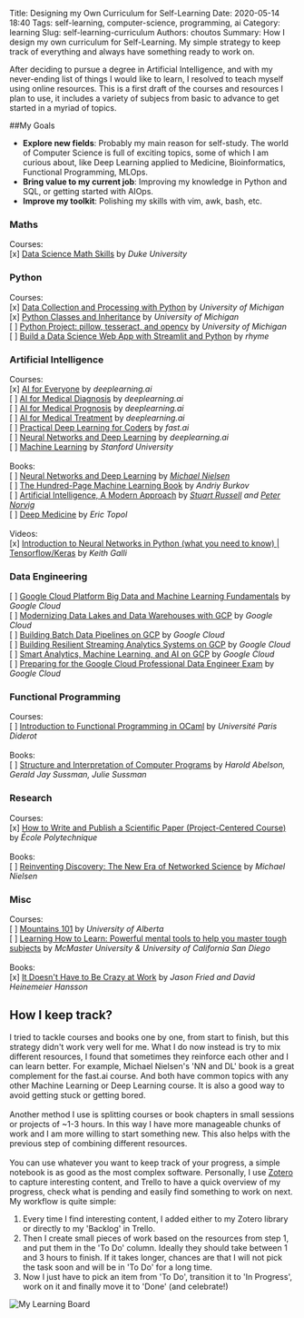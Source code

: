 Title: Designing my Own Curriculum for Self-Learning
Date: 2020-05-14 18:40
Tags: self-learning, computer-science, programming, ai
Category: learning
Slug: self-learning-curriculum
Authors: choutos
Summary: How I design my own curriculum for Self-Learning. My simple strategy to keep track of everything and always have something ready to work on.


After deciding to pursue a degree in Artificial Intelligence, and with my never-ending list of things I would like to learn, I resolved to teach myself using online resources. This is a first draft of the courses and resources I plan to use, it includes a variety of subjecs from basic to advance to get started in a myriad of topics.


##My Goals

* __Explore new fields__: Probably my main reason for self-study. The world of Computer Science is full of exciting topics, some of which I am curious about, like Deep Learning applied to Medicine, Bioinformatics, Functional Programming, MLOps. 
* __Bring value to my current job__: Improving my knowledge in Python and SQL, or getting started with AIOps.
* __Improve my toolkit__: Polishing my skills with vim, awk, bash, etc.


### Maths
Courses:<br/>
[x] [Data Science Math Skills](https://www.coursera.org/learn/datasciencemathskills) by _Duke University_  
  
### Python
Courses:<br/>
[x] [Data Collection and Processing with Python](https://www.coursera.org/learn/data-collection-processing-python?specialization=python-3-programming) by _University of Michigan_<br/>
[x] [Python Classes and Inheritance](https://www.coursera.org/learn/python-classes-inheritance?specialization=python-3-programming) by _University of Michigan_<br/>
[ ] [Python Project: pillow, tesseract, and opencv](https://www.coursera.org/learn/python-project) by _University of Michigan_<br/>
[ ] [Build a Data Science Web App with Streamlit and Python](https://www.coursera.org/projects/data-science-streamlit-python) by _rhyme_<br/>
  
### Artificial Intelligence
Courses:<br/>
[x] [AI for Everyone](https://www.coursera.org/learn/ai-for-everyone/home/welcome) by _deeplearning.ai_<br/>
[ ] [AI for Medical Diagnosis](https://www.coursera.org/learn/ai-for-medical-diagnosis) by _deeplearning.ai_<br/>
[ ] [AI for Medical Prognosis](https://www.coursera.org/learn/ai-for-medical-prognosis) by _deeplearning.ai_<br/>
[ ] [AI for Medical Treatment](https://www.coursera.org/learn/ai-for-medical-treatment) by _deeplearning.ai_<br/>
[ ] [Practical Deep Learning for Coders](https://course.fast.ai/) by _fast.ai_  
[ ] [Neural Networks and Deep Learning](https://www.coursera.org/learn/neural-networks-deep-learning) by _deeplearning.ai_<br/>
[ ] [Machine Learning](https://www.coursera.org/learn/machine-learning/) by _Stanford University_<br/>
<br/>Books:<br/>
[ ] [Neural Networks and Deep Learning](http://neuralnetworksanddeeplearning.com/index.html) by _[Michael Nielsen](http://michaelnielsen.org/)_<br/>
[ ] [The Hundred-Page Machine Learning Book](themlbook.com/wiki) by _Andriy Burkov_  
[ ] [Artificial Intelligence, A Modern Approach](http://aima.cs.berkeley.edu/) by _[Stuart Russell](http://www.cs.berkeley.edu/~russell) and [Peter Norvig](http://www.norvig.com/)_<br/>
[ ] [Deep Medicine](https://drerictopol.com/portfolio/deep-medicine/) by _Eric Topol_<br/>
<br/>Videos:<br/>
[x] [Introduction to Neural Networks in Python (what you need to know) | Tensorflow/Keras](https://www.youtube.com/watch?v=aBIGJeHRZLQ) by _Keith Galli_<br/>

### Data Engineering
[ ] [Google Cloud Platform Big Data and Machine Learning Fundamentals](https://www.coursera.org/learn/gcp-big-data-ml-fundamentals?specialization=gcp-data-engineering) by _Google Cloud_<br/>
[ ] [Modernizing Data Lakes and Data Warehouses with GCP](https://www.coursera.org/learn/data-lakes-data-warehouses-gcp?specialization=gcp-data-engineering) by _Google Cloud_<br/>
[ ] [Building Batch Data Pipelines on GCP](https://www.coursera.org/learn/batch-data-pipelines-gcp?specialization=gcp-data-engineering) by _Google Cloud_<br/>
[ ] [Building Resilient Streaming Analytics Systems on GCP](https://www.coursera.org/learn/streaming-analytics-systems-gcp?specialization=gcp-data-engineering) by _Google Cloud_<br/>
[ ] [Smart Analytics, Machine Learning, and AI on GCP](https://www.coursera.org/learn/smart-analytics-machine-learning-ai-gcp) by _Google Cloud_<br/>
[ ] [Preparing for the Google Cloud Professional Data Engineer Exam](https://www.coursera.org/learn/preparing-cloud-professional-data-engineer-exam) by _Google Cloud_<br/>
  
### Functional Programming
Courses:<br/>
[ ] [Introduction to Functional Programming in OCaml](https://www.fun-mooc.fr/courses/course-v1:parisdiderot+56002+session04/about) by _Université Paris Diderot_<br/>
<br/>Books:<br/>
[ ] [Structure and Interpretation of Computer Programs](https://mitpress.mit.edu/sites/default/files/sicp/full-text/book/book.html) by _Harold Abelson, Gerald Jay Sussman, Julie Sussman_<br/>

### Research
Courses:<br/>
[x] [How to Write and Publish a Scientific Paper (Project-Centered Course)](https://www.coursera.org/learn/how-to-write-a-scientific-paper) by _École Polytechnique_<br/>
<br/>Books:<br/>
[ ] [Reinventing Discovery: The New Era of Networked Science](https://www.goodreads.com/book/show/11667578-reinventing-discovery) by _Michael Nielsen_<br/>

### Misc
Courses:<br/>
[ ] [Mountains 101](https://www.coursera.org/learn/mountains-101) by _University of Alberta_<br/>
[ ] [Learning How to Learn: Powerful mental tools to help you master tough subjects](https://www.coursera.org/learn/learning-how-to-learn) by _McMaster University & University of California San Diego_<br/>
<br/>Books:<br/>
[x] [It Doesn't Have to Be Crazy at Work](https://basecamp.com/books/calm) by _Jason Fried and David Heinemeier Hansson_<br/>


## How I keep track?
I tried to tackle courses and books one by one, from start to finish, but this strategy didn't work very well for me. What I do now instead is try to mix different resources, I found that sometimes they reinforce each other and I can learn better. For example, Michael Nielsen's 'NN and DL' book is a great complement for the fast.ai course. And both have common topics with any other Machine Learning or Deep Learning course. It is also a good way to avoid getting stuck or getting bored.<br/><br/>
Another method I use is splitting courses or book chapters in small sessions or projects of ~1-3 hours. In this way I have more manageable chunks of work and I am more willing to start something new. This also helps with the previous step of combining different resources.<br/><br/>
You can use whatever you want to keep track of your progress, a simple notebook is as good as the most complex software. Personally, I use [Zotero](https://www.zotero.org/) to capture interesting content, and Trello to have a quick overview of my progress, check what is pending and easily find something to work on next. My workflow is quite simple:

1. Every time I find interesting content, I added either to my Zotero library or directly to my 'Backlog' in Trello.
2. Then I create small pieces of work based on the resources from step 1, and put them in the 'To Do' column. Ideally they should take between 1 and 3 hours to finish. If it takes longer, chances are that I will not pick the task soon and will be in 'To Do' for a long time.
3. Now I just have to pick an item from 'To Do', transition it to 'In Progress', work on it and finally move it to 'Done' (and celebrate!)

![My Learning Board]({static}/images/trello_capture001.png)
